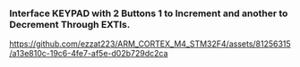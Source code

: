 ### Interface KEYPAD with 2 Buttons 1 to Increment and another to Decrement Through EXTIs.
https://github.com/ezzat223/ARM_CORTEX_M4_STM32F4/assets/81256315/a13e810c-19c6-4fe7-af5e-d02b729dc2ca
